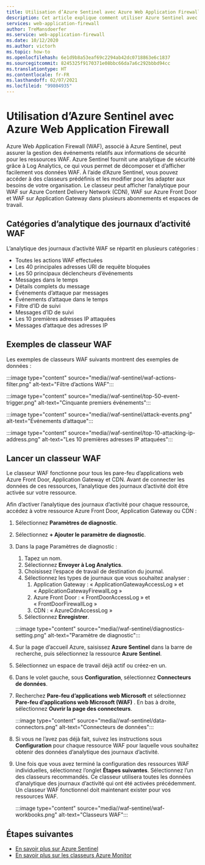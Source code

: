 ```yaml
---
title: Utilisation d’Azure Sentinel avec Azure Web Application Firewall
description: Cet article explique comment utiliser Azure Sentinel avec Azure Web Application Firewall (WAF).
services: web-application-firewall
author: TreMansdoerfer
ms.service: web-application-firewall
ms.date: 10/12/2020
ms.author: victorh
ms.topic: how-to
ms.openlocfilehash: 6e1d9b8a53eaf69c2294ab42dc0718863e6c1837
ms.sourcegitcommit: 8245325f9170371e08bbc66da7a6c292bbbd94cc
ms.translationtype: HT
ms.contentlocale: fr-FR
ms.lasthandoff: 02/07/2021
ms.locfileid: "99804935"
---
```

# <a name="using-azure-sentinel-with-azure-web-application-firewall"></a>Utilisation d’Azure Sentinel avec Azure Web Application Firewall

Azure Web Application Firewall (WAF), associé à Azure Sentinel, peut assurer la gestion des événements relatifs aux informations de sécurité pour les ressources WAF. Azure Sentinel fournit une analytique de sécurité grâce à Log Analytics, ce qui vous permet de décomposer et d’afficher facilement vos données WAF. À l’aide d’Azure Sentinel, vous pouvez accéder à des classeurs prédéfinis et les modifier pour les adapter aux besoins de votre organisation. Le classeur peut afficher l’analytique pour WAF sur Azure Content Delivery Network (CDN), WAF sur Azure Front Door et WAF sur Application Gateway dans plusieurs abonnements et espaces de travail.

## <a name="waf-log-analytics-categories"></a>Catégories d’analytique des journaux d’activité WAF

L’analytique des journaux d’activité WAF se répartit en plusieurs catégories :  

- Toutes les actions WAF effectuées 
- Les 40 principales adresses URI de requête bloquées 
- Les 50 principaux déclencheurs d’événements  
- Messages dans le temps 
- Détails complets du message 
- Événements d’attaque par messages  
- Événements d’attaque dans le temps 
- Filtre d’ID de suivi 
- Messages d’ID de suivi 
- Les 10 premières adresses IP attaquées 
- Messages d’attaque des adresses IP 

## <a name="waf-workbook-examples"></a>Exemples de classeur WAF

Les exemples de classeurs WAF suivants montrent des exemples de données :

:::image type="content" source="media//waf-sentinel/waf-actions-filter.png" alt-text="Filtre d’actions WAF":::

:::image type="content" source="media//waf-sentinel/top-50-event-trigger.png" alt-text="Cinquante premiers événements":::

:::image type="content" source="media//waf-sentinel/attack-events.png" alt-text="Événements d’attaque":::

:::image type="content" source="media//waf-sentinel/top-10-attacking-ip-address.png" alt-text="Les 10 premières adresses IP attaquées":::

## <a name="launch-a-waf-workbook"></a>Lancer un classeur WAF

Le classeur WAF fonctionne pour tous les pare-feu d’applications web Azure Front Door, Application Gateway et CDN. Avant de connecter les données de ces ressources, l’analytique des journaux d’activité doit être activée sur votre ressource. 

Afin d’activer l’analytique des journaux d’activité pour chaque ressource, accédez à votre ressource Azure Front Door, Application Gateway ou CDN :

1. Sélectionnez **Paramètres de diagnostic**.
2. Sélectionnez **+ Ajouter le paramètre de diagnostic**. 
3. Dans la page Paramètres de diagnostic :
   1. Tapez un nom. 
   1. Sélectionnez **Envoyer à Log Analytics**. 
   1. Choisissez l’espace de travail de destination du journal. 
   1. Sélectionnez les types de journaux que vous souhaitez analyser :
      1. Application Gateway : « ApplicationGatewayAccessLog » et « ApplicationGatewayFirewallLog »
      1. Azure Front Door : « FrontDoorAccessLog » et « FrontDoorFirewallLog »
      1. CDN : « AzureCdnAccessLog »
   1. Sélectionnez **Enregistrer**.

   :::image type="content" source="media//waf-sentinel/diagnostics-setting.png" alt-text="Paramètre de diagnostic":::

4. Sur la page d’accueil Azure, saisissez **Azure Sentinel** dans la barre de recherche, puis sélectionnez la ressource **Azure Sentinel**. 
2. Sélectionnez un espace de travail déjà actif ou créez-en un. 
3. Dans le volet gauche, sous **Configuration**, sélectionnez **Connecteurs de données**.
4. Recherchez **Pare-feu d’applications web Microsoft** et sélectionnez **Pare-feu d’applications web Microsoft (WAF)** . En bas à droite, sélectionnez **Ouvrir la page des connecteurs**.

   :::image type="content" source="media//waf-sentinel/data-connectors.png" alt-text="Connecteurs de données":::

8. Si vous ne l’avez pas déjà fait, suivez les instructions sous **Configuration** pour chaque ressource WAF pour laquelle vous souhaitez obtenir des données d’analytique des journaux d’activité.
6. Une fois que vous avez terminé la configuration des ressources WAF individuelles, sélectionnez l’onglet **Étapes suivantes**. Sélectionnez l’un des classeurs recommandés. Ce classeur utilisera toutes les données d’analytique des journaux d’activité qui ont été activées précédemment. Un classeur WAF fonctionnel doit maintenant exister pour vos ressources WAF.

   :::image type="content" source="media//waf-sentinel/waf-workbooks.png" alt-text="Classeurs WAF":::


## <a name="next-steps"></a>Étapes suivantes

- [En savoir plus sur Azure Sentinel](../sentinel/overview.md)
- [En savoir plus sur les classeurs Azure Monitor](../azure-monitor/platform/workbooks-overview.md)

